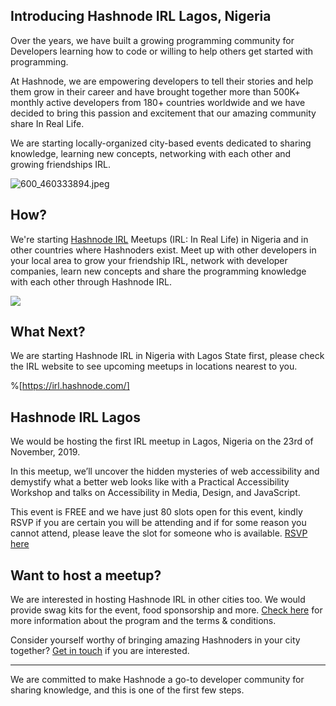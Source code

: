 ## Introducing Hashnode IRL Lagos, Nigeria

Over the years, we have built a growing programming community for Developers learning how to code or willing to help others get started with programming.

At Hashnode, we are empowering developers to tell their stories and help them grow in their career and have brought together more than 500K+ monthly active developers from 180+ countries worldwide and we have decided to bring this passion and excitement that our amazing community share In Real Life.

We are starting locally-organized city-based events dedicated to sharing knowledge, learning new concepts, networking with each other and growing friendships IRL.

![600_460333894.jpeg](https://cdn.hashnode.com/res/hashnode/image/upload/v1572957975029/NkB6OO3LD.jpeg)

## How?

We're starting [Hashnode IRL](https://irl.hashnode.com/) Meetups (IRL: In Real Life) in Nigeria and in other countries where Hashnoders exist.
Meet up with other developers in your local area to grow your friendship IRL, network with developer companies, learn new concepts and share the programming knowledge with each other through Hashnode IRL.  

![](https://cdn.hashnode.com/res/hashnode/image/upload/v1572957613396/re-GoaBK0.png)

## What Next?

We are starting Hashnode IRL in Nigeria with Lagos State first, please check the IRL website to see upcoming meetups in locations nearest to you.

%[https://irl.hashnode.com/]

## Hashnode IRL Lagos

We would be hosting the first IRL meetup in Lagos, Nigeria on the 23rd of November, 2019.

<event banner here>

In this meetup, we’ll uncover the hidden mysteries of web accessibility and demystify what a better web looks like with a Practical Accessibility Workshop and talks on Accessibility in Media, Design, and JavaScript.

This event is FREE and we have just 80 slots open for this event, kindly RSVP if you are certain you will be attending and if for some reason you cannot attend, please leave the slot for someone who is available. [RSVP here](https://www.meetup.com/Hashnode-IRL-Lagos/events/266228185/)

## Want to host a meetup?

We are interested in hosting Hashnode IRL in other cities too. 
We would provide swag kits for the event, food sponsorship and more.
[Check here](https://irl.hashnode.com/about) for more information about the program and the terms & conditions.

Consider yourself worthy of bringing amazing Hashnoders in your city together? [Get in touch](https://l.hshno.de/request-hashnode-irl) if you are interested.

----

We are committed to make Hashnode a go-to developer community for sharing knowledge, and this is one of the first few steps.




